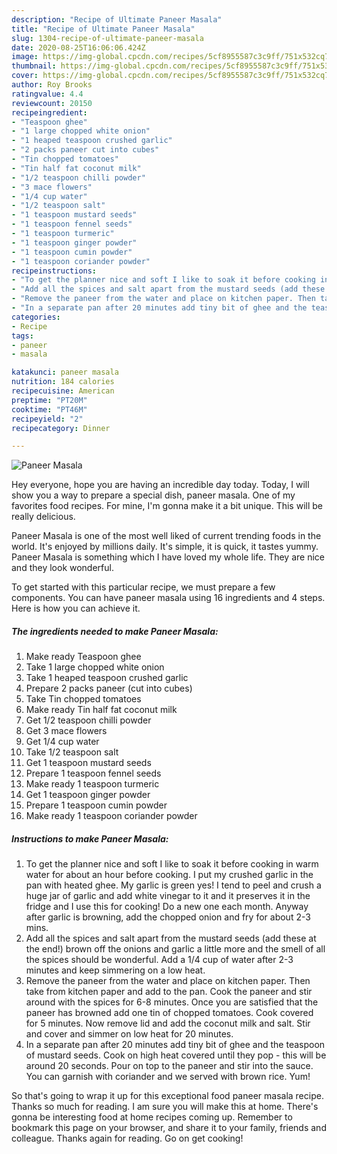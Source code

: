 ```yaml
---
description: "Recipe of Ultimate Paneer Masala"
title: "Recipe of Ultimate Paneer Masala"
slug: 1304-recipe-of-ultimate-paneer-masala
date: 2020-08-25T16:06:06.424Z
image: https://img-global.cpcdn.com/recipes/5cf8955587c3c9ff/751x532cq70/paneer-masala-recipe-main-photo.jpg
thumbnail: https://img-global.cpcdn.com/recipes/5cf8955587c3c9ff/751x532cq70/paneer-masala-recipe-main-photo.jpg
cover: https://img-global.cpcdn.com/recipes/5cf8955587c3c9ff/751x532cq70/paneer-masala-recipe-main-photo.jpg
author: Roy Brooks
ratingvalue: 4.4
reviewcount: 20150
recipeingredient:
- "Teaspoon ghee"
- "1 large chopped white onion"
- "1 heaped teaspoon crushed garlic"
- "2 packs paneer cut into cubes"
- "Tin chopped tomatoes"
- "Tin half fat coconut milk"
- "1/2 teaspoon chilli powder"
- "3 mace flowers"
- "1/4 cup water"
- "1/2 teaspoon salt"
- "1 teaspoon mustard seeds"
- "1 teaspoon fennel seeds"
- "1 teaspoon turmeric"
- "1 teaspoon ginger powder"
- "1 teaspoon cumin powder"
- "1 teaspoon coriander powder"
recipeinstructions:
- "To get the planner nice and soft I like to soak it before cooking in warm water for about an hour before cooking. I put my crushed garlic in the pan with heated ghee. My garlic is green yes! I tend to peel and crush a huge jar of garlic and add white vinegar to it and it preserves it in the fridge and I use this for cooking! Do a new one each month. Anyway after garlic is browning, add the chopped onion and fry for about 2-3 mins."
- "Add all the spices and salt apart from the mustard seeds (add these at the end!) brown off the onions and garlic a little more and the smell of all the spices should be wonderful. Add a 1/4 cup of water after 2-3 minutes and keep simmering on a low heat."
- "Remove the paneer from the water and place on kitchen paper. Then take from kitchen paper and add to the pan. Cook the paneer and stir around with the spices for 6-8 minutes. Once you are satisfied that the paneer has browned add one tin of chopped tomatoes. Cook covered for 5 minutes. Now remove lid and add the coconut milk and salt. Stir and cover and simmer on low heat for 20 minutes."
- "In a separate pan after 20 minutes add tiny bit of ghee and the teaspoon of mustard seeds. Cook on high heat covered until they pop - this will be around 20 seconds. Pour on top to the paneer and stir into the sauce. You can garnish with coriander and we served with brown rice. Yum!"
categories:
- Recipe
tags:
- paneer
- masala

katakunci: paneer masala 
nutrition: 184 calories
recipecuisine: American
preptime: "PT20M"
cooktime: "PT46M"
recipeyield: "2"
recipecategory: Dinner

---
```



![Paneer Masala](https://img-global.cpcdn.com/recipes/5cf8955587c3c9ff/751x532cq70/paneer-masala-recipe-main-photo.jpg)

Hey everyone, hope you are having an incredible day today. Today, I will show you a way to prepare a special dish, paneer masala. One of my favorites food recipes. For mine, I'm gonna make it a bit unique. This will be really delicious.



Paneer Masala is one of the most well liked of current trending foods in the world. It's enjoyed by millions daily. It's simple, it is quick, it tastes yummy. Paneer Masala is something which I have loved my whole life. They are nice and they look wonderful.


To get started with this particular recipe, we must prepare a few components. You can have paneer masala using 16 ingredients and 4 steps. Here is how you can achieve it.

<!--inarticleads1-->

##### The ingredients needed to make Paneer Masala:

1. Make ready Teaspoon ghee
1. Take 1 large chopped white onion
1. Take 1 heaped teaspoon crushed garlic
1. Prepare 2 packs paneer (cut into cubes)
1. Take Tin chopped tomatoes
1. Make ready Tin half fat coconut milk
1. Get 1/2 teaspoon chilli powder
1. Get 3 mace flowers
1. Get 1/4 cup water
1. Take 1/2 teaspoon salt
1. Get 1 teaspoon mustard seeds
1. Prepare 1 teaspoon fennel seeds
1. Make ready 1 teaspoon turmeric
1. Get 1 teaspoon ginger powder
1. Prepare 1 teaspoon cumin powder
1. Make ready 1 teaspoon coriander powder




<!--inarticleads2-->

##### Instructions to make Paneer Masala:

1. To get the planner nice and soft I like to soak it before cooking in warm water for about an hour before cooking. I put my crushed garlic in the pan with heated ghee. My garlic is green yes! I tend to peel and crush a huge jar of garlic and add white vinegar to it and it preserves it in the fridge and I use this for cooking! Do a new one each month. Anyway after garlic is browning, add the chopped onion and fry for about 2-3 mins.
1. Add all the spices and salt apart from the mustard seeds (add these at the end!) brown off the onions and garlic a little more and the smell of all the spices should be wonderful. Add a 1/4 cup of water after 2-3 minutes and keep simmering on a low heat.
1. Remove the paneer from the water and place on kitchen paper. Then take from kitchen paper and add to the pan. Cook the paneer and stir around with the spices for 6-8 minutes. Once you are satisfied that the paneer has browned add one tin of chopped tomatoes. Cook covered for 5 minutes. Now remove lid and add the coconut milk and salt. Stir and cover and simmer on low heat for 20 minutes.
1. In a separate pan after 20 minutes add tiny bit of ghee and the teaspoon of mustard seeds. Cook on high heat covered until they pop - this will be around 20 seconds. Pour on top to the paneer and stir into the sauce. You can garnish with coriander and we served with brown rice. Yum!




So that's going to wrap it up for this exceptional food paneer masala recipe. Thanks so much for reading. I am sure you will make this at home. There's gonna be interesting food at home recipes coming up. Remember to bookmark this page on your browser, and share it to your family, friends and colleague. Thanks again for reading. Go on get cooking!
